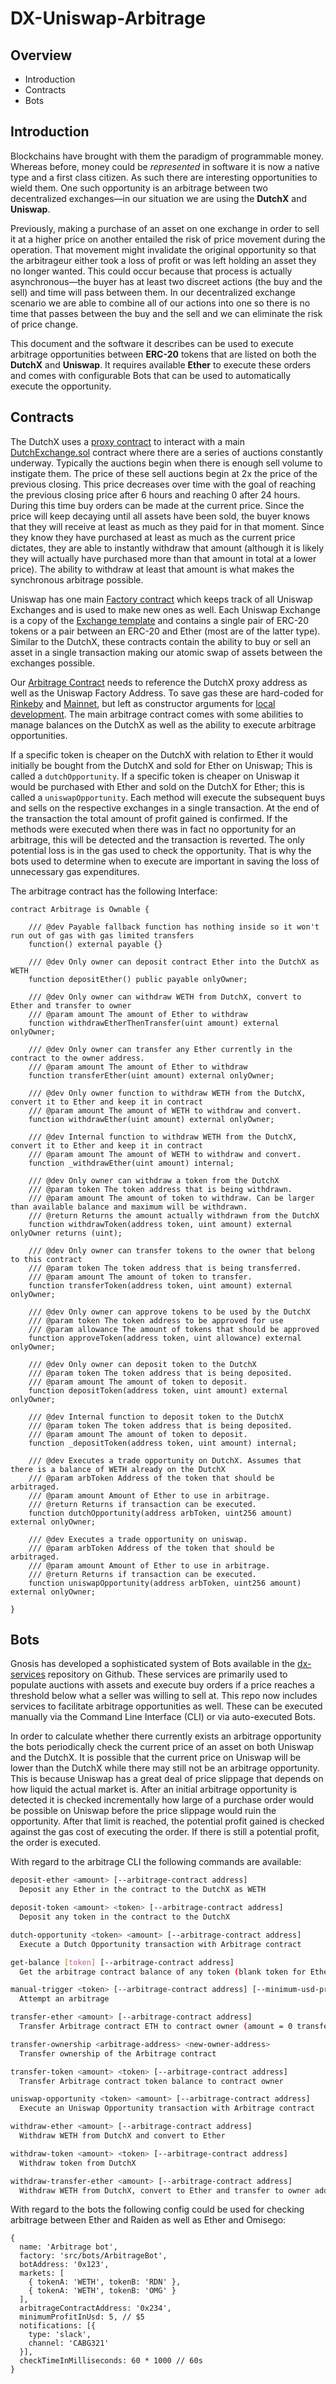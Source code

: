 # DX-Uniswap-Arbitrage

## Overview
- Introduction
- Contracts
- Bots

## Introduction
Blockchains have brought with them the paradigm of programmable money. Whereas before, money could be _represented_ in software it is now a native type and a first class citizen. As such there are interesting opportunities to wield them. One such opportunity is an arbitrage between two decentralized exchanges—in our situation we are using the __DutchX__ and __Uniswap__.

Previously, making a purchase of an asset on one exchange in order to sell it at a higher price on another  entailed the risk of price movement during the operation. That movement might invalidate the original opportunity so that the arbitrageur either took a loss of profit or was left holding an asset they no longer wanted. This could occur because that process is actually asynchronous—the buyer has at least two discreet actions (the buy and the sell) and time will pass between them. In our decentralized exchange scenario we are able to combine all of our actions into one so there is no time that passes between the buy and the sell and we can eliminate the risk of price change.

This document and the software it describes can be used to execute arbitrage opportunities between __ERC-20__ tokens that are listed on both the __DutchX__ and __Uniswap__. It requires available __Ether__ to execute these orders and comes with configurable Bots that can be used to automatically execute the opportunity.

## Contracts
The DutchX uses a [proxy contract](https://github.com/gnosis/dx-contracts/blob/master/contracts/DutchExchangeProxy.sol) to interact with a main [DutchExchange.sol](https://github.com/gnosis/dx-contracts/blob/master/contracts/DutchExchange.sol) contract where there are a series of auctions constantly underway. Typically the auctions begin when there is enough sell volume to instigate them. The price of these sell auctions begin at 2x the price of the previous closing. This price decreases over time with the goal of reaching the previous closing price after 6 hours and reaching 0 after 24 hours. During this time buy orders can be made at the current price. Since the price will keep decaying until all assets have been sold, the buyer knows that they will receive at least as much as they paid for in that moment. Since they know they have purchased at least as much as the current price dictates, they are able to instantly withdraw that amount (although it is likely they will actually have purchased more than that amount in total at a lower price). The ability to withdraw at least that amount is what makes the synchronous arbitrage possible.

Uniswap has one main [Factory contract](https://github.com/Uniswap/contracts-vyper/blob/master/contracts/uniswap_factory.vy) which keeps track of all Uniswap Exchanges and is used to make new ones as well. Each Uniswap Exchange is a copy of the [Exchange template](https://github.com/Uniswap/contracts-vyper/blob/master/contracts/uniswap_exchange.vy) and contains a single pair of ERC-20 tokens or a pair between an ERC-20 and Ether (most are of the latter type). Similar to the DutchX, these contracts contain the ability to buy or sell an asset in a single transaction making our atomic swap of assets between the exchanges possible.

Our [Arbitrage Contract](https://github.com/gnosis/dx-uniswap-arbitrage/blob/master/contracts/Arbitrage.sol) needs to reference the DutchX proxy address as well as the Uniswap Factory Address. To save gas these are hard-coded for [Rinkeby](https://github.com/gnosis/dx-uniswap-arbitrage/blob/master/contracts/ArbitrageRinkeby.sol) and [Mainnet](https://github.com/gnosis/dx-uniswap-arbitrage/blob/master/contracts/ArbitrageMainnet.sol), but left as constructor arguments for [local development](https://github.com/gnosis/dx-uniswap-arbitrage/blob/master/contracts/ArbitrageLocal.sol). The main arbitrage contract comes with some abilities to manage balances on the DutchX as well as the ability to execute arbitrage opportunities.

If a specific token is cheaper on the DutchX with relation to Ether it would initially be bought from the DutchX and sold for Ether on Uniswap; This is called a `dutchOpportunity`. If a specific token is cheaper on Uniswap it would be purchased with Ether and sold on the DutchX for Ether; this is called a `uniswapOpportunity`. Each method will execute the subsequent buys and sells on the respective exchanges in a single transaction. At the end of the transaction the total amount of profit gained is confirmed. If the methods were executed when there was in fact no opportunity for an arbitrage, this will be detected and the transaction is reverted. The only potential loss is in the gas used to check the opportunity. That is why the bots used to determine when to execute are important in saving the loss of unnecessary gas expenditures.

The arbitrage contract has the following Interface:

```solidity
contract Arbitrage is Ownable {    

    /// @dev Payable fallback function has nothing inside so it won't run out of gas with gas limited transfers
    function() external payable {}

    /// @dev Only owner can deposit contract Ether into the DutchX as WETH
    function depositEther() public payable onlyOwner;

    /// @dev Only owner can withdraw WETH from DutchX, convert to Ether and transfer to owner
    /// @param amount The amount of Ether to withdraw
    function withdrawEtherThenTransfer(uint amount) external onlyOwner;

    /// @dev Only owner can transfer any Ether currently in the contract to the owner address.
    /// @param amount The amount of Ether to withdraw
    function transferEther(uint amount) external onlyOwner;

    /// @dev Only owner function to withdraw WETH from the DutchX, convert it to Ether and keep it in contract
    /// @param amount The amount of WETH to withdraw and convert.
    function withdrawEther(uint amount) external onlyOwner;

    /// @dev Internal function to withdraw WETH from the DutchX, convert it to Ether and keep it in contract
    /// @param amount The amount of WETH to withdraw and convert.
    function _withdrawEther(uint amount) internal;

    /// @dev Only owner can withdraw a token from the DutchX
    /// @param token The token address that is being withdrawn.
    /// @param amount The amount of token to withdraw. Can be larger than available balance and maximum will be withdrawn.
    /// @return Returns the amount actually withdrawn from the DutchX
    function withdrawToken(address token, uint amount) external onlyOwner returns (uint);

    /// @dev Only owner can transfer tokens to the owner that belong to this contract
    /// @param token The token address that is being transferred.
    /// @param amount The amount of token to transfer.
    function transferToken(address token, uint amount) external onlyOwner;

    /// @dev Only owner can approve tokens to be used by the DutchX
    /// @param token The token address to be approved for use
    /// @param allowance The amount of tokens that should be approved
    function approveToken(address token, uint allowance) external onlyOwner;

    /// @dev Only owner can deposit token to the DutchX
    /// @param token The token address that is being deposited.
    /// @param amount The amount of token to deposit.
    function depositToken(address token, uint amount) external onlyOwner;

    /// @dev Internal function to deposit token to the DutchX
    /// @param token The token address that is being deposited.
    /// @param amount The amount of token to deposit.
    function _depositToken(address token, uint amount) internal;

    /// @dev Executes a trade opportunity on DutchX. Assumes that there is a balance of WETH already on the DutchX
    /// @param arbToken Address of the token that should be arbitraged.
    /// @param amount Amount of Ether to use in arbitrage.
    /// @return Returns if transaction can be executed.
    function dutchOpportunity(address arbToken, uint256 amount) external onlyOwner;

    /// @dev Executes a trade opportunity on uniswap.
    /// @param arbToken Address of the token that should be arbitraged.
    /// @param amount Amount of Ether to use in arbitrage.
    /// @return Returns if transaction can be executed.
    function uniswapOpportunity(address arbToken, uint256 amount) external onlyOwner;

}
```

## Bots
Gnosis has developed a sophisticated system of Bots available in the [dx-services](<https://github.com/gnosis/dx-services>) repository on Github. These services are primarily used to populate auctions with assets and execute buy orders if a price reaches a threshold below what a seller was willing to sell at. This repo now includes services to facilitate arbitrage opportunities as well. These can be executed manually via the Command Line Interface (CLI) or via auto-executed Bots.

In order to calculate whether there currently exists an arbitrage opportunity the bots periodically check the current price of an asset on both Uniswap and the DutchX. It is possible that the current price on Uniswap will be lower than the DutchX while there may still not be an arbitrage opportunity. This is because Uniswap has a great deal of price slippage that depends on how liquid the actual market is. After an initial arbitrage opportunity is detected it is checked incrementally how large of a purchase order would be possible on Uniswap before the price slippage would ruin the opportunity. After that limit is reached, the potential profit gained is checked against the gas cost of executing the order. If there is still a potential profit, the order is executed.

With regard to the arbitrage CLI the following commands are available:

```bash
deposit-ether <amount> [--arbitrage-contract address]
  Deposit any Ether in the contract to the DutchX as WETH

deposit-token <amount> <token> [--arbitrage-contract address]
  Deposit any token in the contract to the DutchX

dutch-opportunity <token> <amount> [--arbitrage-contract address]
  Execute a Dutch Opportunity transaction with Arbitrage contract

get-balance [token] [--arbitrage-contract address]
  Get the arbitrage contract balance of any token (blank token for Ether)

manual-trigger <token> [--arbitrage-contract address] [--minimum-usd-profit profit]
  Attempt an arbitrage

transfer-ether <amount> [--arbitrage-contract address]
  Transfer Arbitrage contract ETH to contract owner (amount = 0 transfers total balance)

transfer-ownership <arbitrage-address> <new-owner-address>
  Transfer ownership of the Arbitrage contract

transfer-token <amount> <token> [--arbitrage-contract address]
  Transfer Arbitrage contract token balance to contract owner

uniswap-opportunity <token> <amount> [--arbitrage-contract address]
  Execute an Uniswap Opportunity transaction with Arbitrage contract

withdraw-ether <amount> [--arbitrage-contract address]
  Withdraw WETH from DutchX and convert to Ether

withdraw-token <amount> <token> [--arbitrage-contract address]
  Withdraw token from DutchX

withdraw-transfer-ether <amount> [--arbitrage-contract address]
  Withdraw WETH from DutchX, convert to Ether and transfer to owner address
```

With regard to the bots the following config could be used for checking arbitrage between Ether and Raiden as well as Ether and Omisego:

```
{
  name: 'Arbitrage bot',
  factory: 'src/bots/ArbitrageBot',
  botAddress: '0x123',
  markets: [
    { tokenA: 'WETH', tokenB: 'RDN' },
    { tokenA: 'WETH', tokenB: 'OMG' }
  ],
  arbitrageContractAddress: '0x234',
  minimumProfitInUsd: 5, // $5
  notifications: [{
    type: 'slack',
    channel: 'CABG321'
  }],
  checkTimeInMilliseconds: 60 * 1000 // 60s
}
```
